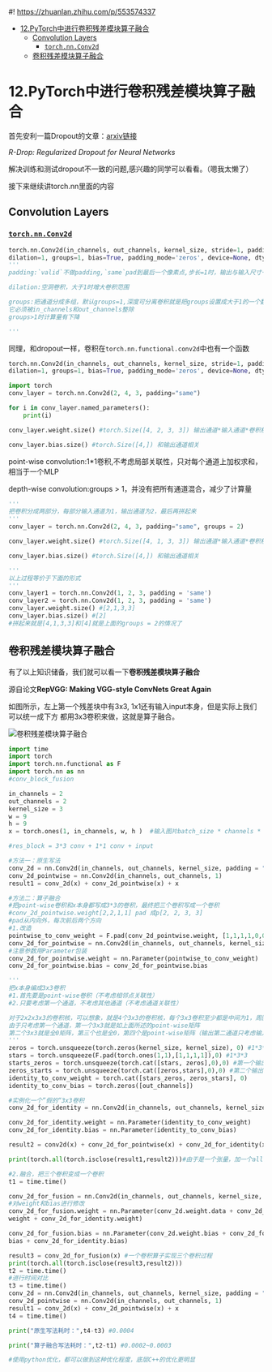 #! https://zhuanlan.zhihu.com/p/553574337
- [12.PyTorch中进行卷积残差模块算子融合](#12pytorch中进行卷积残差模块算子融合)
  - [Convolution Layers](#convolution-layers)
    - [`torch.nn.Conv2d`](#torchnnconv2d)
  - [卷积残差模块算子融合](#卷积残差模块算子融合)

# 12.PyTorch中进行卷积残差模块算子融合

首先安利一篇Dropout的文章：[arxiv链接](https://arxiv.org/pdf/2106.14448.pdf)

*R-Drop: Regularized Dropout for Neural Networks*

解决训练和测试dropout不一致的问题,感兴趣的同学可以看看。（嗯我太懒了）

接下来继续讲torch.nn里面的内容

## Convolution Layers

### [`torch.nn.Conv2d`](https://pytorch.org/docs/stable/generated/torch.nn.Conv2d.html#torch.nn.Conv2d)

```python
torch.nn.Conv2d(in_channels, out_channels, kernel_size, stride=1, padding=0, 
dilation=1, groups=1, bias=True, padding_mode='zeros', device=None, dtype=None)
'''
padding:`valid`不做padding,`same`pad到最后一个像素点,步长=1时，输出与输入尺寸一致

dilation:空洞卷积，大于1时增大卷积范围

groups:把通道分成多组，默认groups=1,深度可分离卷积就是把groups设置成大于1的一个数
它必须被in_channels和out_channels整除
groups>1时计算量有下降

'''
```

同理，和dropout一样，卷积在`torch.nn.functional.conv2d`中也有一个函数
```python
torch.nn.Conv2d(in_channels, out_channels, kernel_size, stride=1, padding=0, 
dilation=1, groups=1, bias=True, padding_mode='zeros', device=None, dtype=None)
```

```python
import torch
conv_layer = torch.nn.Conv2d(2, 4, 3, padding="same")

for i in conv_layer.named_parameters():
    print(i)

conv_layer.weight.size() #torch.Size([4, 2, 3, 3]) 输出通道*输入通道*卷积核大小

conv_layer.bias.size() #torch.Size([4,]) 和输出通道相关

```

point-wise convolution:1*1卷积,不考虑局部关联性，只对每个通道上加权求和，相当于一个MLP

depth-wise convolution:groups > 1，并没有把所有通道混合，减少了计算量
```python
'''
把卷积分成两部分，每部分输入通道为1，输出通道为2，最后再拼起来
'''
conv_layer = torch.nn.Conv2d(2, 4, 3, padding="same", groups = 2)

conv_layer.weight.size() #torch.Size([4, 1, 3, 3]) 输出通道*输入通道*卷积核大小

conv_layer.bias.size() #torch.Size([4,]) 和输出通道相关

'''
以上过程等价于下面的形式
'''
conv_layer1 = torch.nn.Conv2d(1, 2, 3, padding = 'same')
conv_layer2 = torch.nn.Conv2d(1, 2, 3, padding = 'same')
conv_layer.weight.size() #[2,1,3,3]
conv_layer.bias.size() #[2]
#拼起来就是[4,1,3,3]和[4]就是上面的groups = 2的情况了
```

## 卷积残差模块算子融合
有了以上知识储备，我们就可以看一下**卷积残差模块算子融合**

源自论文**RepVGG: Making VGG-style ConvNets Great Again**

如图所示，左上第一个残差块中有3x3, 1x1还有输入input本身，但是实际上我们可以统一成下方
都用3x3卷积来做，这就是算子融合。

![卷积残差模块算子融合](https://pic4.zhimg.com/80/v2-c15e02b93d91b3ceaff744bc8e0e6229.png)

```python
import time
import torch
import torch.nn.functional as F
import torch.nn as nn
#conv_block_fusion

in_channels = 2
out_channels = 2
kernel_size = 3
w = 9
h = 9
x = torch.ones(1, in_channels, w, h )  #输入图片batch_size * channels * w * h 简称NCHW

#res_block = 3*3 conv + 1*1 conv + input

#方法一：原生写法 
conv_2d = nn.Conv2d(in_channels, out_channels, kernel_size, padding = "same")
conv_2d_pointwise = nn.Conv2d(in_channels, out_channels, 1)
result1 = conv_2d(x) + conv_2d_pointwise(x) + x

#方法二：算子融合
#把point-wise卷积和x本身都写成3*3的卷积，最终把三个卷积写成一个卷积
#conv_2d_pointwise.weight[2,2,1,1] pad 成p[2, 2, 3, 3]
#pad从内向外，每次前后两个方向
#1.改造
pointwise_to_conv_weight = F.pad(conv_2d_pointwise.weight, [1,1,1,1,0,0,0,0])
conv_2d_for_pointwise = nn.Conv2d(in_channels, out_channels, kernel_size, padding="same")
#注意参数用Parameter包装
conv_2d_for_pointwise.weight = nn.Parameter(pointwise_to_conv_weight)
conv_2d_for_pointwise.bias = conv_2d_for_pointwise.bias

'''
把x本身编成3x3卷积
#1.首先要是point-wise卷积（不考虑相邻点关联性）
#2.只要考虑第一个通道，不考虑其他通道（不考虑通道关联性）

对于2x2x3x3的卷积核，可以想象，就是4个3x3的卷积核，每个3x3卷积至少都是中间为1，周围是0
由于只考虑第一个通道，第一个3x3就是如上面所述的point-wise矩阵
第二个3x3就是全0矩阵，第三个也是全0，第四个是point-wise矩阵（输出第二通道只考虑输入第二通道）
'''
zeros = torch.unsqueeze(torch.zeros(kernel_size, kernel_size), 0) #1*3*3
stars = torch.unsqueeze(F.pad(torch.ones(1,1),[1,1,1,1]),0) #1*3*3
starts_zeros = torch.unsqueeze(torch.cat([stars, zeros],0),0) #第一个输出通道
zeros_starts = torch.unsqueeze(torch.cat([zeros,stars],0),0) #第二个输出通道
identity_to_conv_weight = torch.cat([stars_zeros, zeros_stars], 0)
identity_to_conv_bias = torch.zeros([out_channels])

#实例化一个”假的“3x3卷积
conv_2d_for_identity = nn.Conv2d(in_channels, out_channels, kernel_size, padding="same")

conv_2d_for_identity.weight = nn.Parameter(identity_to_conv_weight)
conv_2d_for_identity.bias = nn.Parameter(identity_to_conv_bias)

result2 = conv2d(x) + conv_2d_for_pointwise(x) + conv_2d_for_identity(x)

print(torch.all(torch.isclose(result1,result2)))#由于是一个张量，加一个all，看每个位置是否都相等

#2.融合，把三个卷积变成一个卷积
t1 = time.time()

conv_2d_for_fusion = nn.Conv2d(in_channels, out_channels, kernel_size, padding="same")
#对weight和bias进行修改
conv_2d_for_fusion.weight = nn.Parameter(conv_2d.weight.data + conv_2d_for_pointwise.
weight + conv_2d_for_identity.weight)

conv_2d_for_fusion.bias = nn.Parameter(conv_2d.weight.bias + conv_2d_for_pointwise.
bias + conv_2d_for_identity.bias)

result3 = conv_2d_for_fusion(x) #一个卷积算子实现三个卷积过程
print(torch.all(torch.isclose(result3,result2)))
t2 = time.time()
#进行时间对比
t3 = time.time()
conv_2d = nn.Conv2d(in_channels, out_channels, kernel_size, padding = "same")
conv_2d_pointwise = nn.Conv2d(in_channels, out_channels, 1)
result1 = conv_2d(x) + conv_2d_pointwise(x) + x
t4 = time.time()

print("原生写法耗时：",t4-t3) #0.0004

print("算子融合写法耗时：",t2-t1) #0.0002~0.0003

#使用python优化，都可以做到这种优化程度，底层C++的优化更明显
```